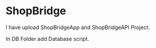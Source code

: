 # ShopBridge

I have upload ShopBridgeApp and ShopBridgeAPI Project.

In DB Folder add Database script.

